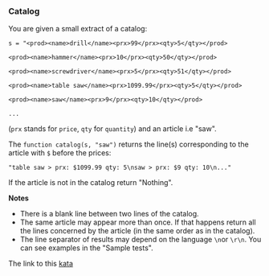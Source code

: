 ### Catalog

You are given a small extract of a catalog:
```
s = "<prod><name>drill</name><prx>99</prx><qty>5</qty></prod>

<prod><name>hammer</name><prx>10</prx><qty>50</qty></prod>

<prod><name>screwdriver</name><prx>5</prx><qty>51</qty></prod>

<prod><name>table saw</name><prx>1099.99</prx><qty>5</qty></prod>

<prod><name>saw</name><prx>9</prx><qty>10</qty></prod>

...
```
(`prx` stands for `price`, `qty` for `quantity`) and an article i.e "saw".

The `function catalog(s, "saw")` returns the line(s) corresponding to the article with `$` before the prices:
```
"table saw > prx: $1099.99 qty: 5\nsaw > prx: $9 qty: 10\n..."
```
If the article is not in the catalog return "Nothing".

**Notes**  
* There is a blank line between two lines of the catalog.
* The same article may appear more than once. If that happens return all the lines concerned by the article (in the same order as in the catalog).
* The line separator of results may depend on the language `\n`or `\r\n`. You can see examples in the "Sample tests".  

The link to this [kata](https://www.codewars.com/kata/catalog/javascript)
